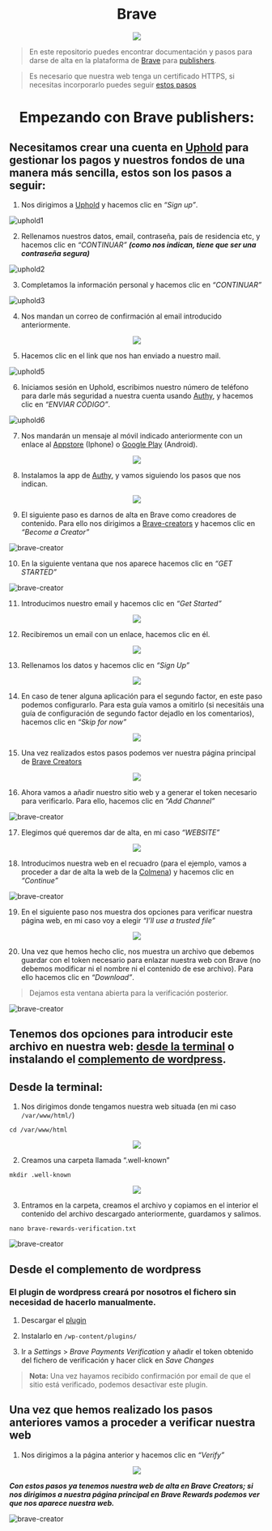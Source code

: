<h1 align="center">Brave</h1>

<p align="center"> 
<img src="images/braveSvQ.png">
</p>

> En este repositorio puedes encontrar documentación y pasos para darse de alta en la plataforma de [Brave](https://brave.com) para [publishers](https://publishers.basicattentiontoken.org).

> Es necesario que nuestra web tenga un certificado HTTPS, si necesitas incorporarlo puedes seguir [estos pasos]()

<h1 align="center">Empezando con Brave publishers:</h1>

## Necesitamos crear una cuenta en [Uphold](https://uphold.com/) para gestionar los pagos y nuestros fondos de una manera más sencilla, estos son los pasos a seguir:

1. Nos dirigimos a [Uphold](https://uphold.com) y hacemos clic en _“Sign up”_.

![uphold1](images/inst1.png)

2. Rellenamos nuestros datos, email, contraseña, país de residencia etc, y hacemos clic en _“CONTINUAR”_ **_(como nos indican, tiene que ser una contraseña segura)_**

![uphold2](images/inst2.png)

3. Completamos la información personal y hacemos clic en _“CONTINUAR”_

![uphold3](images/inst3.png)

4. Nos mandan un correo de confirmación al email introducido anteriormente.

<p align="center"> 
<img src="images/inst4.png">
</p>

5. Hacemos clic en el link que nos han enviado a nuestro mail.

![uphold5](images/inst5.png)

6. Iniciamos sesión en Uphold, escribimos nuestro número de teléfono para darle más seguridad a nuestra cuenta usando [Authy](https://authy.com), y hacemos clic en _“ENVIAR CÓDIGO”_. 

![uphold6](images/inst6.png)

7. Nos mandarán un mensaje al móvil indicado anteriormente con un enlace al [Appstore](https://itunes.apple.com/us/app/authy/id494168017) (Iphone) o [Google Play](https://play.google.com/store/apps/details?id=com.authy.authy) (Android).

<p align="center"> 
<img src="images/inst7.jpg">
</p>

8. Instalamos la app de [Authy](https://authy.com/download/), y vamos siguiendo los pasos que nos indican.

<p align="center"> 
<img src="images/gif1.gif">
</p>

9. El siguiente paso es darnos de alta en Brave como creadores de contenido. Para ello nos dirigimos a [Brave-creators](https://brave.com/creators/) y hacemos clic en _“Become a Creator”_

![brave-creator](images/inst7.png)

10. En la siguiente ventana que nos aparece hacemos clic en _“GET STARTED”_

![brave-creator](images/inst8.png)

11. Introducimos nuestro email y hacemos clic en _“Get Started”_

<p align="center"> 
<img src="images/inst9.png">
</p>

12. Recibiremos un email con un enlace, hacemos clic en él.

<p align="center"> 
<img src="images/inst10.png">
</p>

13. Rellenamos los datos y hacemos clic en _“Sign Up”_

<p align="center"> 
<img src="images/inst11.png">
</p>

14. En caso de tener alguna aplicación para el segundo factor, en este paso podemos configurarlo. Para esta guía vamos a omitirlo (si necesitáis una guía de configuración de segundo factor dejadlo en los comentarios), hacemos clic en _“Skip for now”_

<p align="center"> 
<img src="images/inst12.png">
</p>

15. Una vez realizados estos pasos podemos ver nuestra página principal de [Brave Creators](https://brave.com/creators/)

<p align="center"> 
<img src="images/inst13.png">
</p>

16. Ahora vamos a añadir nuestro sitio web y a generar el token necesario para verificarlo. Para ello, hacemos clic en _“Add Channel”_

![brave-creator](images/inst14.png)

17. Elegimos qué queremos dar de alta, en mi caso _“WEBSITE”_

<p align="center"> 
<img src="images/inst15.png">
</p>

18. Introducimos nuestra web en el recuadro (para el ejemplo, vamos a proceder a dar de alta la web de la [Colmena](https://www.coworkingcolmena.com/)) y hacemos clic en _“Continue”_

![brave-creator](images/inst16.png)

19. En el siguiente paso nos muestra dos opciones para verificar nuestra página web, en mi caso voy a elegir  _“I’ll use a trusted file”_

<p align="center"> 
<img src="images/inst17.png">
</p>

20. Una vez que hemos hecho clic, nos muestra un archivo que debemos guardar con el token necesario para enlazar nuestra web con Brave (no debemos modificar ni el nombre ni el contenido de ese archivo). Para ello hacemos clic en _“Download”_.

> Dejamos esta ventana abierta para la verificación posterior.

![brave-creator](images/inst18.png)

## Tenemos dos opciones para introducir este archivo en nuestra web: [desde la terminal](https://github.com/Colm3na/Brave/tree/wimelTest#desde-la-terminal) o instalando el [complemento de wordpress](https://github.com/Colm3na/Brave/tree/wimelTest#desde-el-complemento-de-wordpress).

## Desde la terminal:

1. Nos dirigimos donde tengamos nuestra web situada (en mi caso `/var/www/html/`)

`cd /var/www/html`

<p align="center"> 
<img src="images/inst19.png">
</p>

2. Creamos una carpeta llamada “.well-known”

`mkdir .well-known`

<p align="center"> 
<img src="images/inst20.png">
</p>

3. Entramos en la carpeta, creamos el archivo y copiamos en el interior el contenido del archivo descargado anteriormente, guardamos y salimos.

`nano brave-rewards-verification.txt`

![brave-creator](images/inst21.png)

## Desde el complemento de wordpress

### El plugin de wordpress creará por nosotros el fichero sin necesidad de hacerlo manualmente.

1. Descargar el [plugin](https://wordpress.org/plugins/brave-payments-verification/)

2. Instalarlo en `/wp-content/plugins/` 

3. Ir a _Settings_ > _Brave Payments Verification_ y añadir el token obtenido del fichero de verificación y hacer click en _Save Changes_

> **Nota:** Una vez hayamos recibido confirmación por email de que el sitio está verificado, podemos desactivar este plugin.

## Una vez que hemos realizado los pasos anteriores vamos a proceder a verificar nuestra web

1. Nos dirigimos a la página anterior y hacemos clic en _“Verify”_

<p align="center"> 
<img src="images/inst22.png">
</p>

_**Con estos pasos ya tenemos nuestra web de alta en Brave Creators; si nos dirigimos a nuestra página principal en Brave Rewards podemos ver que nos aparece nuestra web.**_

![brave-creator](images/inst23.png)
